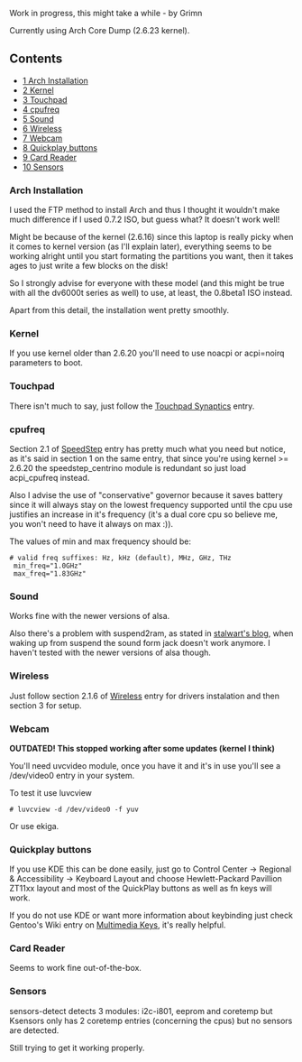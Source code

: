 Work in progress, this might take a while - by Grimn

Currently using Arch Core Dump (2.6.23 kernel).

## Contents

*   [1 Arch Installation](#Arch_Installation)
*   [2 Kernel](#Kernel)
*   [3 Touchpad](#Touchpad)
*   [4 cpufreq](#cpufreq)
*   [5 Sound](#Sound)
*   [6 Wireless](#Wireless)
*   [7 Webcam](#Webcam)
*   [8 Quickplay buttons](#Quickplay_buttons)
*   [9 Card Reader](#Card_Reader)
*   [10 Sensors](#Sensors)

### Arch Installation

I used the FTP method to install Arch and thus I thought it wouldn't make much difference if I used 0.7.2 ISO, but guess what? It doesn't work well!

Might be because of the kernel (2.6.16) since this laptop is really picky when it comes to kernel version (as I'll explain later), everything seems to be working alright until you start formating the partitions you want, then it takes ages to just write a few blocks on the disk!

So I strongly advise for everyone with these model (and this might be true with all the dv6000t series as well) to use, at least, the 0.8beta1 ISO instead.

Apart from this detail, the installation went pretty smoothly.

### Kernel

If you use kernel older than 2.6.20 you'll need to use noacpi or acpi=noirq parameters to boot.

### Touchpad

There isn't much to say, just follow the [Touchpad Synaptics](/index.php/Touchpad_Synaptics "Touchpad Synaptics") entry.

### cpufreq

Section 2.1 of [SpeedStep](/index.php/SpeedStep "SpeedStep") entry has pretty much what you need but notice, as it's said in section 1 on the same entry, that since you're using kernel >= 2.6.20 the speedstep_centrino module is redundant so just load acpi_cpufreq instead.

Also I advise the use of "conservative" governor because it saves battery since it will always stay on the lowest frequency supported until the cpu use justifies an increase in it's frequency (it's a dual core cpu so believe me, you won't need to have it always on max :)).

The values of min and max frequency should be:

```
# valid freq suffixes: Hz, kHz (default), MHz, GHz, THz
 min_freq="1.0GHz"
 max_freq="1.83GHz"

```

### Sound

Works fine with the newer versions of alsa.

Also there's a problem with suspend2ram, as stated in [stalwart's blog](http://stalwart.hopto.org/~stalwart/?page_id=90), when waking up from suspend the sound form jack doesn't work anymore. I haven't tested with the newer versions of alsa though.

### Wireless

Just follow section 2.1.6 of [Wireless](/index.php/Wireless "Wireless") entry for drivers instalation and then section 3 for setup.

### Webcam

**OUTDATED! This stopped working after some updates (kernel I think)**

You'll need uvcvideo module, once you have it and it's in use you'll see a /dev/video0 entry in your system.

To test it use luvcview

```
# luvcview -d /dev/video0 -f yuv

```

Or use ekiga.

### Quickplay buttons

If you use KDE this can be done easily, just go to Control Center -> Regional & Accessibility -> Keyboard Layout and choose Hewlett-Packard Pavillion ZT11xx layout and most of the QuickPlay buttons as well as fn keys will work.

If you do not use KDE or want more information about keybinding just check Gentoo's Wiki entry on [Multimedia Keys](http://gentoo-wiki.com/HOWTO_Use_Multimedia_Keys), it's really helpful.

### Card Reader

Seems to work fine out-of-the-box.

### Sensors

sensors-detect detects 3 modules: i2c-i801, eeprom and coretemp but Ksensors only has 2 coretemp entries (concerning the cpus) but no sensors are detected.

Still trying to get it working properly.